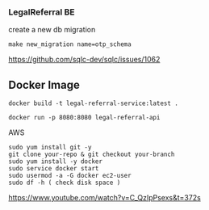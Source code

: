 ### LegalReferral BE

create a new db migration

    make new_migration name=otp_schema



https://github.com/sqlc-dev/sqlc/issues/1062

## Docker Image

    docker build -t legal-referral-service:latest .

    docker run -p 8080:8080 legal-referral-api

AWS
 
    sudo yum install git -y
    git clone your-repo & git checkout your-branch
    sudo yum install -y docker
    sudo service docker start
    sudo usermod -a -G docker ec2-user
    sudo df -h ( check disk space )


https://www.youtube.com/watch?v=C_QzIpPsexs&t=372s


